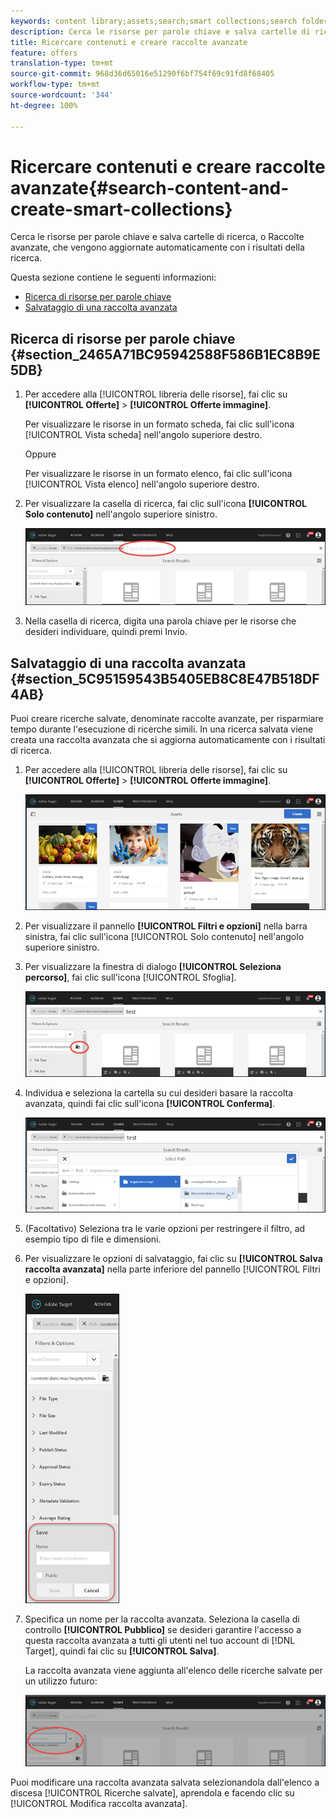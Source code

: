 ```yaml
---
keywords: content library;assets;search;smart collections;search folder;filter
description: Cerca le risorse per parole chiave e salva cartelle di ricerca, o Raccolte avanzate, che vengono aggiornate automaticamente con i risultati della ricerca.
title: Ricercare contenuti e creare raccolte avanzate
feature: offers
translation-type: tm+mt
source-git-commit: 968d36d65016e51290f6bf754f69c91fd8f68405
workflow-type: tm+mt
source-wordcount: '344'
ht-degree: 100%

---
```



# Ricercare contenuti e creare raccolte avanzate{#search-content-and-create-smart-collections}

Cerca le risorse per parole chiave e salva cartelle di ricerca, o Raccolte avanzate, che vengono aggiornate automaticamente con i risultati della ricerca.

Questa sezione contiene le seguenti informazioni:

* [Ricerca di risorse per parole chiave ](/help/c-experiences/c-manage-content/filter-and-search-content.md#section_2465A71BC95942588F586B1EC8B9E5DB)
* [Salvataggio di una raccolta avanzata ](/help/c-experiences/c-manage-content/filter-and-search-content.md#section_5C95159543B5405EB8C8E47B518DF4AB)

## Ricerca di risorse per parole chiave {#section_2465A71BC95942588F586B1EC8B9E5DB}

1. Per accedere alla [!UICONTROL libreria delle risorse], fai clic su **[!UICONTROL Offerte]** > **[!UICONTROL Offerte immagine]**.

   Per visualizzare le risorse in un formato scheda, fai clic sull&#39;icona [!UICONTROL Vista scheda] nell&#39;angolo superiore destro.

   Oppure

   Per visualizzare le risorse in un formato elenco, fai clic sull&#39;icona [!UICONTROL Vista elenco] nell&#39;angolo superiore destro.

1. Per visualizzare la casella di ricerca, fai clic sull&#39;icona **[!UICONTROL Solo contenuto]** nell&#39;angolo superiore sinistro.

   ![](assets/search_assets.png)

1. Nella casella di ricerca, digita una parola chiave per le risorse che desideri individuare, quindi premi Invio.

## Salvataggio di una raccolta avanzata {#section_5C95159543B5405EB8C8E47B518DF4AB}

Puoi creare ricerche salvate, denominate raccolte avanzate, per risparmiare tempo durante l&#39;esecuzione di ricerche simili. In una ricerca salvata viene creata una raccolta avanzata che si aggiorna automaticamente con i risultati di ricerca.

1. Per accedere alla [!UICONTROL libreria delle risorse], fai clic su **[!UICONTROL Offerte]** > **[!UICONTROL Offerte immagine]**.

   ![](assets/content.png)

1. Per visualizzare il pannello **[!UICONTROL Filtri e opzioni]** nella barra sinistra, fai clic sull&#39;icona [!UICONTROL Solo contenuto] nell&#39;angolo superiore sinistro.
1. Per visualizzare la finestra di dialogo **[!UICONTROL Seleziona percorso]**, fai clic sull&#39;icona [!UICONTROL Sfoglia].

   ![](assets/browse_folders.png)

1. Individua e seleziona la cartella su cui desideri basare la raccolta avanzata, quindi fai clic sull&#39;icona **[!UICONTROL Conferma]**.

   ![](assets/browse_folders2.png)

1. (Facoltativo) Seleziona tra le varie opzioni per restringere il filtro, ad esempio tipo di file e dimensioni.
1. Per visualizzare le opzioni di salvataggio, fai clic su **[!UICONTROL Salva raccolta avanzata]** nella parte inferiore del pannello [!UICONTROL Filtri e opzioni].

   ![](assets/save_smart_collection_options.png)

1. Specifica un nome per la raccolta avanzata. Seleziona la casella di controllo **[!UICONTROL Pubblico]** se desideri garantire l&#39;accesso a questa raccolta avanzata a tutti gli utenti nel tuo account di [!DNL Target], quindi fai clic su **[!UICONTROL Salva]**.

   La raccolta avanzata viene aggiunta all&#39;elenco delle ricerche salvate per un utilizzo futuro:

   ![](assets/saved_smart_collection.png)

Puoi modificare una raccolta avanzata salvata selezionandola dall&#39;elenco a discesa [!UICONTROL Ricerche salvate], aprendola e facendo clic su [!UICONTROL Modifica raccolta avanzata].
